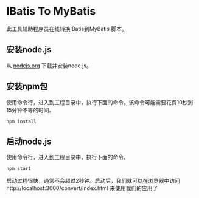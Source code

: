 # IBatis To MyBatis
此工具辅助程序员在线转换IBatis到MyBatis 脚本。

## 安装node.js
从 [nodejs.org](https://nodejs.org) 下载并安装node.js。


## 安装npm包
使用命令行，进入到工程目录中，执行下面的命令。该命令可能需要花费10秒到15分钟不等的时间。
```
npm install
```


## 启动node.js
使用命令行，进入到工程目录中，执行下面的命令。
```
npm start
```

启动过程很快，通常不会超过2秒钟。启动后，我们就可以在浏览器中访问 http://localhost:3000/convert/index.html 来使用我们的应用了

